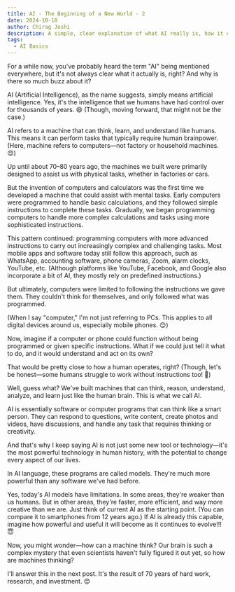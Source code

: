 ```yaml
---
title: AI - The Beginning of a New World - 2
date: 2024-10-18
author: Chirag Joshi
description: A simple, clear explanation of what AI really is, how it evolved from basic machines to thinking models, and why it&#39;s the most powerful technology ever built.
tags:
  - AI Basics
---
```


For a while now, you&#39;ve probably heard the term "AI" being mentioned everywhere, but it&#39;s not always clear what it actually is, right? And why is there so much buzz about it?

AI (Artificial Intelligence), as the name suggests, simply means artificial intelligence. Yes, it&#39;s the intelligence that we humans have had control over for thousands of years. 😄 (Though, moving forward, that might not be the case.)

AI refers to a machine that can think, learn, and understand like humans. This means it can perform tasks that typically require human brainpower. (Here, machine refers to computers—not factory or household machines. 😊)

Up until about 70–80 years ago, the machines we built were primarily designed to assist us with physical tasks, whether in factories or cars.

But the invention of computers and calculators was the first time we developed a machine that could assist with mental tasks. Early computers were programmed to handle basic calculations, and they followed simple instructions to complete these tasks. Gradually, we began programming computers to handle more complex calculations and tasks using more sophisticated instructions.

This pattern continued: programming computers with more advanced instructions to carry out increasingly complex and challenging tasks. Most mobile apps and software today still follow this approach, such as WhatsApp, accounting software, phone cameras, Zoom, alarm clocks, YouTube, etc. (Although platforms like YouTube, Facebook, and Google also incorporate a bit of AI, they mostly rely on predefined instructions.)

But ultimately, computers were limited to following the instructions we gave them. They couldn&#39;t think for themselves, and only followed what was programmed.

(When I say "computer," I&#39;m not just referring to PCs. This applies to all digital devices around us, especially mobile phones. 😊)

Now, imagine if a computer or phone could function without being programmed or given specific instructions. What if we could just tell it what to do, and it would understand and act on its own?

That would be pretty close to how a human operates, right? (Though, let&#39;s be honest—some humans struggle to work without instructions too! 🤪)

Well, guess what? We&#39;ve built machines that can think, reason, understand, analyze, and learn just like the human brain. This is what we call AI.

AI is essentially software or computer programs that can think like a smart person. They can respond to questions, write content, create photos and videos, have discussions, and handle any task that requires thinking or creativity.

And that&#39;s why I keep saying AI is not just some new tool or technology—it&#39;s the most powerful technology in human history, with the potential to change every aspect of our lives.

In AI language, these programs are called models. They&#39;re much more powerful than any software we&#39;ve had before.

Yes, today&#39;s AI models have limitations. In some areas, they&#39;re weaker than us humans. But in other areas, they&#39;re faster, more efficient, and way more creative than we are. Just think of current AI as the starting point. (You can compare it to smartphones from 12 years ago.) If AI is already this capable, imagine how powerful and useful it will become as it continues to evolve!!! 😇

Now, you might wonder—how can a machine think? Our brain is such a complex mystery that even scientists haven&#39;t fully figured it out yet, so how are machines thinking?

I&#39;ll answer this in the next post. It&#39;s the result of 70 years of hard work, research, and investment. 😊